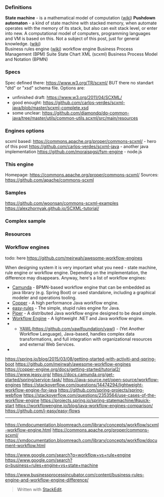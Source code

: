 ### Definitions
**State machine** -  is a mathematical model of computation ([wiki](https://en.wikipedia.org/wiki/Finite-state_machine))
**Pushdown automaton** - a kind of state machine with stacked memory, when automate operates with the memory of its stack, but also can exit stack level, or enter into new. A computational model of computers, programming languages and VM is based on this. Not a subject of this post, just for general knowledge. ([wiki](https://en.wikipedia.org/wiki/Pushdown_automaton))  
Business rules engine ([wiki](https://en.wikipedia.org/wiki/Business_rules_engine))
workflow engine
Business Process Management (BPM) Suite
State Chart XML (scxml)
Business Process Model and Notation (BPMN)

### Specs
Spec defined there: https://www.w3.org/TR/scxml/
BUT there no standart "dtd" or "xsd" schema file.
Options are:
 - unfinished draft: https://www.w3.org/2011/04/SCXML/
 - good enought: https://github.com/carlos-verdes/scxml-java/blob/master/scxml-complete.xsd
 - some unclear: https://github.com/diamondq/dq-common-java/tree/master/utils/common-utils.scxml/src/main/resources

### Engines options
scxml based:
https://commons.apache.org/proper/commons-scxml/ - hero of this post
https://github.com/carlos-verdes/scxml-java - another java implementation
https://github.com/moraispgsi/fsm-engine - node.js


### This engine
Homepage: https://commons.apache.org/proper/commons-scxml/
Sources: https://github.com/apache/commons-scxml

### Samples
https://github.com/woonsan/commons-scxml-examples
https://alexzhornyak.github.io/SCXML-tutorial/

### Complex sample


### Resources

### Workflow engines
todo: here https://github.com/meirwah/awesome-workflow-engines

When designing system it is very important what you need - state machine, rule engine or workflow engine. Depending on the implementation, the difference may disappears.
Anyway, here's a list of workflow engines: 
 - [Camunda](https://github.com/camunda/camunda-bpm-platform)  - BPMN-based workflow engine that can be embedded as java library (e.g. Spring Boot) or used standalone, including a graphical modeler and operations tooling.
 - [Copper](https://github.com/copper-engine/copper-engine)  - A high performance Java workflow engine.
 - [easy-rules](https://github.com/j-easy/easy-rules) - The simple, stupid rules engine for Java.
 - [Piper](https://github.com/okayrunner/piper)  - A distributed Java workflow engine designed to be dead simple.
 - [Workflow Engine](https://workflowengine.io/)  - A lightweight .NET and Java workflow engine.
 - -   [YAWL](https://yawlfoundation.github.io/index.html)(https://github.com/yawlfoundation/yawl)  - (Yet Another Workflow Language), Java-based, handles complex data transformations, and full integration with organizational resources and external Web Services.
 - 

https://spring.io/blog/2015/03/08/getting-started-with-activiti-and-spring-boot
https://github.com/meirwah/awesome-workflow-engines
https://copper-engine.org/docs/getting-started/tutorial2/
https://www.jeasy.org/
https://docs.camunda.org/get-started/spring/service-task/
https://java-source.net/open-source/workflow-engines
https://stackoverflow.com/questions/14474294/lightweight-workflow-engine-for-java
https://github.com/spring-projects/spring-webflow
https://stackoverflow.com/questions/2353564/use-cases-of-the-workflow-engine
https://projects.spring.io/spring-statemachine/#quick-start
https://workflowengine.io/blog/java-workflow-engines-comparison/
https://github.com/j-easy/easy-flows
___
https://xmdocumentation.bloomreach.com/library/concepts/workflow/scxml-workflow-engine.html
https://commons.apache.org/proper/commons-scxml/
https://xmdocumentation.bloomreach.com/library/concepts/workflow/document-workflow.html

https://www.google.com/search?q=workflow+vs+rule+engine
https://www.google.com/search?q=business+rules+engine+vs+state+machine

https://www.businessprocessincubator.com/content/business-rules-engine-and-workflow-engine-difference/


> Written with [StackEdit](https://stackedit.io/).
<!--stackedit_data:
eyJoaXN0b3J5IjpbMTQyODA1Njc1MCwtNDY1NjYzNDY3LC0xMj
cyMzI2NjkyLDExODExNDQzMTAsMjA5ODEyNTkzLC0xOTM4OTQ0
OTMwLC0yNzc3MTQwNDAsMTc3NDcwNjM1NF19
-->